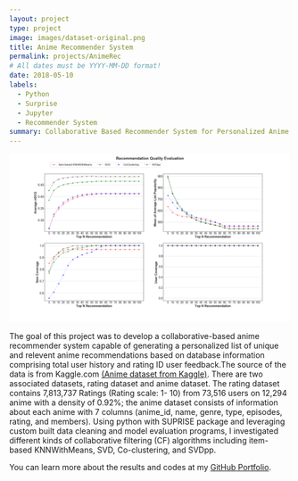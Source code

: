 ```yaml
---
layout: project
type: project
image: images/dataset-original.png
title: Anime Recommender System
permalink: projects/AnimeRec
# All dates must be YYYY-MM-DD format!
date: 2018-05-10
labels:
  - Python
  - Surprise
  - Jupyter
  - Recommender System
summary: Collaborative Based Recommender System for Personalized Anime Recommendations
---
```


<img class="ui medium right floated rounded image" src="../images/recQualityPlot3.png">

The goal of this project was to develop a collaborative-based anime recommender system capable of generating a personalized list of unique and relevent anime recommendations based on database information comprising total user history and rating ID user feedback.The source of the data is from Kaggle.com [(Anime dataset from Kaggle)](https://www.kaggle.com/CooperUnion/anime-recommendations-database). There are two associated datasets, rating dataset and anime dataset. The rating dataset contains 7,813,737 Ratings (Rating scale: 1- 10) from 73,516 users on 12,294 anime with a density of 0.92%; the anime dataset consists of information about each anime with 7 columns (anime_id, name, genre, type, episodes, rating, and members). Using python with SUPRISE package and leveraging custom built data cleaning and model evaluation programs, I investigated different kinds of collaborative filtering (CF) algorithms including item-based KNNWithMeans, SVD, Co-clustering, and SVDpp.  
 
You can learn more about the results and codes at my [GitHub Portfolio](https://github.com/JasonWu1211/Portfolio/tree/master/Anime%20Recommender%20Systems%20%7C%20Python).
